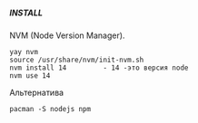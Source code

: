 ##### INSTALL
NVM (Node Version Manager).        
     
	yay nvm
	source /usr/share/nvm/init-nvm.sh
	nvm install 14         - 14 -это версия node
	nvm use 14


Альтернатива        
     
	pacman -S nodejs npm
